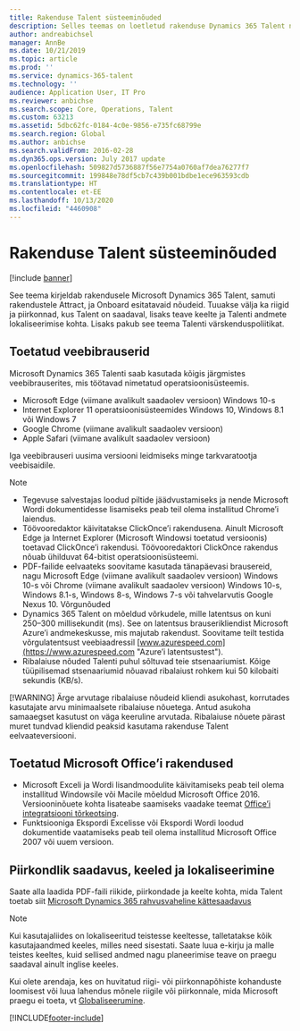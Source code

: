 ```yaml
---
title: Rakenduse Talent süsteeminõuded
description: Selles teemas on loetletud rakenduse Dynamics 365 Talent nõuded.
author: andreabichsel
manager: AnnBe
ms.date: 10/21/2019
ms.topic: article
ms.prod: ''
ms.service: dynamics-365-talent
ms.technology: ''
audience: Application User, IT Pro
ms.reviewer: anbichse
ms.search.scope: Core, Operations, Talent
ms.custom: 63213
ms.assetid: 5dbc62fc-0184-4c0e-9856-e735fc68799e
ms.search.region: Global
ms.author: anbichse
ms.search.validFrom: 2016-02-28
ms.dyn365.ops.version: July 2017 update
ms.openlocfilehash: 509827d5736887f56e7754a0760af7dea76277f7
ms.sourcegitcommit: 199848e78df5cb7c439b001bdbe1ece963593cdb
ms.translationtype: HT
ms.contentlocale: et-EE
ms.lasthandoff: 10/13/2020
ms.locfileid: "4460908"
---
```

# <a name="talent-system-requirements"></a>Rakenduse Talent süsteeminõuded

[!include [banner](includes/banner.md)]

See teema kirjeldab rakendusele Microsoft Dynamics 365 Talent, samuti rakendustele Attract, ja Onboard esitatavaid nõudeid. Tuuakse välja ka riigid ja piirkonnad, kus Talent on saadaval, lisaks teave keelte ja Talenti andmete lokaliseerimise kohta. Lisaks pakub see teema Talenti värskenduspoliitikat.

## <a name="supported-web-browsers"></a>Toetatud veebibrauserid

Microsoft Dynamics 365 Talenti saab kasutada kõigis järgmistes veebibrauserites, mis töötavad nimetatud operatsioonisüsteemis. 

*   Microsoft Edge (viimane avalikult saadaolev versioon) Windows 10-s
*   Internet Explorer 11 operatsioonisüsteemides Windows 10, Windows 8.1 või Windows 7
*   Google Chrome (viimane avalikult saadaolev versioon)
*   Apple Safari (viimane avalikult saadaolev versioon)

Iga veebibrauseri uusima versiooni leidmiseks minge tarkvaratootja veebisaidile. 

> [!NOTE]
> * Tegevuse salvestajas loodud piltide jäädvustamiseks ja nende Microsoft Wordi dokumentidesse lisamiseks peab teil olema installitud Chrome’i laiendus. 
> * Töövooredaktor käivitatakse ClickOnce’i rakendusena. Ainult Microsoft Edge ja Internet Explorer (Microsoft Windowsi toetatud versioonis) toetavad ClickOnce’i rakendusi. Töövooredaktori ClickOnce rakendus nõuab ühilduvat 64-bitist operatsioonisüsteemi.
> * PDF-failide eelvaateks soovitame kasutada tänapäevasi brausereid, nagu Microsoft Edge (viimane avalikult saadaolev versioon) Windows 10-s või Chrome (viimane avalikult saadaolev versioon) Windows 10-s, Windows 8.1-s, Windows 8-s, Windows 7-s või tahvelarvutis Google Nexus 10.
>   Võrgunõuded
> * Dynamics 365 Talent on mõeldud võrkudele, mille latentsus on kuni 250–300 millisekundit (ms). See on latentsus brauserikliendist Microsoft Azure’i andmekeskusse, mis majutab rakendust. Soovitame teilt testida võrgulatentsust veebiaadressil [www.azurespeed.com](https://www.azurespeed.com "Azure’i latentsustest").
> * Ribalaiuse nõuded Talenti puhul sõltuvad teie stsenaariumist. Kõige tüüpilisemad stsenaariumid nõuavad ribalaiust rohkem kui 50 kilobaiti sekundis (KB/s).
> 
> [!WARNING]
> Ärge arvutage ribalaiuse nõudeid kliendi asukohast, korrutades kasutajate arvu minimaalsete ribalaiuse nõuetega. Antud asukoha samaaegset kasutust on väga keeruline arvutada. Ribalaiuse nõuete pärast muret tundvad kliendid peaksid kasutama rakenduse Talent eelvaateversiooni.

## <a name="supported-microsoft-office-applications"></a>Toetatud Microsoft Office’i rakendused

* Microsoft Exceli ja Wordi lisandmoodulite käivitamiseks peab teil olema installitud Windowsile või Macile mõeldud Microsoft Office 2016. Versiooninõuete kohta lisateabe saamiseks vaadake teemat [Office’i integratsiooni tõrkeotsing](../dev-itpro/office-integration/office-integration-troubleshooting.md "Office’i integreerimise tõrkeotsing").
* Funktsiooniga Ekspordi Excelisse või Ekspordi Wordi loodud dokumentide vaatamiseks peab teil olema installitud Microsoft Office 2007 või uuem versioon.

## <a name="regional-availability-languages-and-localization"></a>Piirkondlik saadavus, keeled ja lokaliseerimine

Saate alla laadida PDF-faili riikide, piirkondade ja keelte kohta, mida Talent toetab siit [Microsoft Dynamics 365 rahvusvaheline kättesaadavus](https://docs.microsoft.com/dynamics365/get-started/availability) 

> [!NOTE]
> Kui kasutajaliides on lokaliseeritud teistesse keeltesse, talletatakse kõik kasutajaandmed keeles, milles need sisestati. Saate luua e-kirju ja malle teistes keeltes, kuid sellised andmed nagu planeerimise teave on praegu saadaval ainult inglise keeles.

Kui olete arendaja, kes on huvitatud riigi- või piirkonnapõhiste kohanduste loomisest või luua lahendus mõnele riigile või piirkonnale, mida Microsoft praegu ei toeta, vt [Globaliseerumine](https://docs.microsoft.com/dynamics365/unified-operations/dev-itpro/lcs-solutions/country-region).



[!INCLUDE[footer-include](../includes/footer-banner.md)]